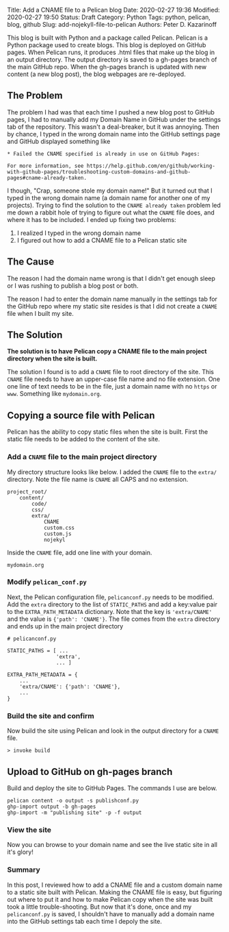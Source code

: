 Title: Add a CNAME file to a Pelican blog 
Date: 2020-02-27 19:36
Modified: 2020-02-27 19:50
Status: Draft
Category: Python
Tags: python, pelican, blog, github 
Slug: add-nojekyll-file-to-pelican
Authors: Peter D. Kazarinoff

This blog is built with Python and a package called Pelican. Pelican is a Python package used to create blogs.  This blog is deployed on GitHub pages. When Pelican runs, it produces .html files that make up the blog in an output directory. The output directory is saved to a gh-pages branch of the main GitHub repo. When the gh-pages branch is updated with new content (a new blog post), the blog webpages are re-deployed.

## The Problem

The problem I had was that each time I pushed a new blog post to GitHub pages, I had to manually add my Domain Name in GitHub under the settings tab of the repository. This wasn't a deal-breaker, but it was annoying. Then by chance, I typed in the wrong domain name into the GitHub settings page and GitHub displayed something like

```text
* Failed the CNAME specified is already in use on GitHub Pages:

For more information, see https://help.github.com/en/github/working-with-github-pages/troubleshooting-custom-domains-and-github-pages#cname-already-taken.
```

I though, "Crap, someone stole my domain name!" But it turned out that I typed in the wrong domain name (a domain name for another one of my projects). Trying to find the solution to the ```CNAME already taken``` problem led me down a rabbit hole of trying to figure out what the ```CNAME``` file does, and where it has to be included. I ended up fixing two problems:

 1. I realized I typed in the wrong domain name
 2. I figured out how to add a CNAME file to a Pelican static site

## The Cause

The reason I had the domain name wrong is that I didn't get enough sleep or I was rushing to publish a blog post or both. 

The reason I had to enter the domain name manually in the settings tab for the GitHub repo where my static site resides is that I did not create a ```CNAME``` file when I built my site.

## The Solution

**The solution is to have Pelican copy a CNAME file to the main project directory when the site is built.** 

The solution I found is to add a ```CNAME``` file to root directory of the site. This ```CNAME``` file needs to have an upper-case file name and no file extension. One one line of text needs to be in the file, just a domain name with no ```https``` or ```www```. Something like ```mydomain.org```. 

## Copying a source file with Pelican

Pelican has the ability to copy static files when the site is built. First the static file needs to be added to the content of the site. 

### Add a ```CNAME``` file to the main project directory

My directory structure looks like below. I added the ```CNAME``` file to the ```extra/``` directory. Note the file name is ```CNAME``` all CAPS and no extension.

```text
project_root/
    content/
        code/
        css/
        extra/
            CNAME
            custom.css
            custom.js
            nojekyl
```

Inside the ```CNAME``` file, add one line with your domain.

```text
mydomain.org
```

### Modify ```pelican_conf.py```

Next, the Pelican configuration file, ```pelicanconf.py``` needs to be modified. Add the ```extra``` directory to the list of ```STATIC_PATHS``` and add a key:value pair to the ```EXTRA_PATH_METADATA``` dictionary. Note that the key is ```'extra/CNAME'``` and the value is ```{'path': 'CNAME'}```. The file comes from the ```extra``` directory and ends up in the main project directory

```text
# pelicanconf.py

STATIC_PATHS = [ ...
                'extra',
                ... ]

EXTRA_PATH_METADATA = {
    ...
    'extra/CNAME': {'path': 'CNAME'},
    ...
}

```

### Build the site and confirm 

Now build the site using Pelican and look in the output directory for a ```CNAME``` file.

```text
> invoke build
```

## Upload to GitHub on gh-pages branch

Build and deploy the site to GitHub Pages. The commands I use are below. 

```text
pelican content -o output -s publishconf.py
ghp-import output -b gh-pages
ghp-import -m "publishing site" -p -f output
```

### View the site

Now you can browse to your domain name and see the live static site in all it's glory!

### Summary

In this post, I reviewed how to add a CNAME file and a custom domain name to a static site built with Pelican. Making the CNAME file is easy, but figuring out where to put it and how to make Pelican copy when the site was built took a little trouble-shooting. But now that it's done, once and my ```pelicanconf.py``` is saved, I shouldn't have to manually add a domain name into the GitHub settings tab each time I depoly the site. 
